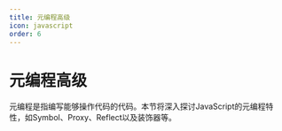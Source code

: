 ```yaml
---
title: 元编程高级
icon: javascript
order: 6
---
```


# 元编程高级

元编程是指编写能够操作代码的代码。本节将深入探讨JavaScript的元编程特性，如Symbol、Proxy、Reflect以及装饰器等。

